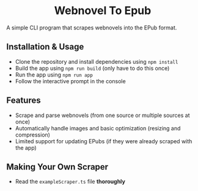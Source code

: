 <h1 align="center">Webnovel To Epub</h1>

A simple CLI program that scrapes webnovels into the EPub format.

## Installation & Usage
- Clone the repository and install dependencies using `npm install`
- Build the app using `npm run build` (only have to do this once) 
- Run the app using `npm run app`
- Follow the interactive prompt in the console

## Features
- Scrape and parse webnovels (from one source or multiple sources at once)
- Automatically handle images and basic optimization (resizing and compression)
- Limited support for updating EPubs (if they were already scraped with the app) 

## Making Your Own Scraper
- Read the `exampleScraper.ts` file **thoroughly**